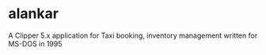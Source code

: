 # alankar
A Clipper 5.x application for Taxi booking, inventory management written for MS-DOS in 1995
